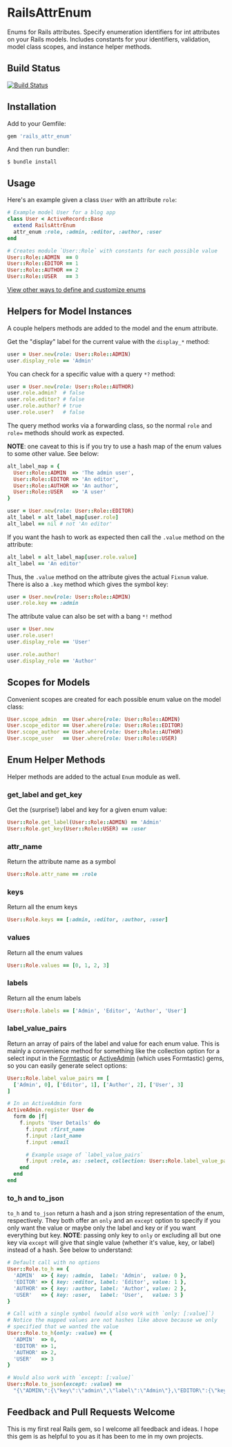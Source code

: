 # RailsAttrEnum

Enums for Rails attributes. Specify enumeration identifiers for int attributes
on your Rails models. Includes constants for your identifiers, validation,
model class scopes, and instance helper methods.

## Build Status
[![Build Status](https://travis-ci.org/jfairbank/rails_attr_enum.png?branch=master)](https://travis-ci.org/jfairbank/rails_attr_enum)

## Installation
Add to your Gemfile:

```ruby
gem 'rails_attr_enum'
```

And then run bundler:

    $ bundle install

## Usage

Here's an example given a class `User` with an attribute `role`:

```ruby
# Example model User for a blog app
class User < ActiveRecord::Base
  extend RailsAttrEnum
  attr_enum :role, :admin, :editor, :author, :user
end

# Creates module `User::Role` with constants for each possible value
User::Role::ADMIN  == 0
User::Role::EDITOR == 1
User::Role::AUTHOR == 2
User::Role::USER   == 3
```

[View other ways to define and customize enums](https://github.com/jfairbank/rails_attr_enum/wiki/Adding-an-Enum-to-a-Model)

## Helpers for Model Instances

A couple helpers methods are added to the model and the enum attribute.

Get the "display" label for the current value with the `display_*` method:

```ruby
user = User.new(role: User::Role::ADMIN)
user.display_role == 'Admin'
```

You can check for a specific value with a query `*?` method:

```ruby
user = User.new(role: User::Role::AUTHOR)
user.role.admin?  # false
user.role.editor? # false
user.role.author? # true
user.role.user?   # false
```

The query method works via a forwarding class, so the normal `role` and `role=`
methods should work as expected.

**NOTE**: one caveat to this is if you try to use
a hash map of the enum values to some other value. See below:

```ruby
alt_label_map = {
  User::Role::ADMIN  => 'The admin user',
  User::Role::EDITOR => 'An editor',
  User::Role::AUTHOR => 'An author',
  User::Role::USER   => 'A user'
}

user = User.new(role: User::Role::EDITOR)
alt_label = alt_label_map[user.role]
alt_label == nil # not 'An editor'
```

If you want the hash to work as expected then call the `.value` method on the
attribute:

```ruby
alt_label = alt_label_map[user.role.value]
alt_label == 'An editor'
```

Thus, the `.value` method on the attribute gives the actual `Fixnum` value.
There is also a `.key` method which gives the symbol key:

```ruby
user = User.new(role: User::Role::ADMIN)
user.role.key == :admin
```

The attribute value can also be set with a bang `*!` method

```ruby
user = User.new
user.role.user!
user.display_role == 'User'

user.role.author!
user.display_role == 'Author'
```

## Scopes for Models

Convenient scopes are created for each possible enum value on the model class:

```ruby
User.scope_admin  == User.where(role: User::Role::ADMIN)
User.scope_editor == User.where(role: User::Role::EDITOR)
User.scope_author == User.where(role: User::Role::AUTHOR)
User.scope_user   == User.where(role: User::Role::USER)
```

## Enum Helper Methods

Helper methods are added to the actual `Enum` module as well.

### get_label and get_key
Get the (surprise!) label and key for a given enum
value:

```ruby
User::Role.get_label(User::Role::ADMIN) == 'Admin'
User::Role.get_key(User::Role::USER) == :user
```

### attr_name
Return the attribute name as a symbol

```ruby
User::Role.attr_name == :role
```

### keys
Return all the enum keys

```ruby
User::Role.keys == [:admin, :editor, :author, :user]
```

### values
Return all the enum values

```ruby
User::Role.values == [0, 1, 2, 3]
```

### labels
Return all the enum labels

```ruby
User::Role.labels == ['Admin', 'Editor', 'Author', 'User']
```

### label_value_pairs
Return an array of pairs of the label and value for each
enum value. This is mainly a convenience method for something like the
collection option for a select input in the
[Formtastic](https://github.com/justinfrench/formtastic) or
[ActiveAdmin](https://github.com/gregbell/active_admin) (which uses Formtastic)
gems, so you can easily generate select options:

```ruby
User::Role.label_value_pairs == [
  ['Admin', 0], ['Editor', 1], ['Author', 2], ['User', 3]
]

# In an ActiveAdmin form
ActiveAdmin.register User do
  form do |f|
    f.inputs 'User Details' do
      f.input :first_name
      f.input :last_name
      f.input :email

      # Example usage of `label_value_pairs`
      f.input :role, as: :select, collection: User::Role.label_value_pairs
    end
  end
end
```

### to_h and to_json
`to_h` and `to_json` return a hash and a json string representation of the enum,
respectively. They both offer an `only` and an `except` option to specify if
you only want the value or maybe only the label and key or if you want
everything but key. **NOTE**:  passing only key to `only` or excluding all but
one key via `except` will give that single value (whether it's value, key, or
label) instead of a hash. See below to understand:

```ruby
# Default call with no options
User::Role.to_h == {
  'ADMIN'  => { key: :admin,  label: 'Admin',  value: 0 },
  'EDITOR' => { key: :editor, label: 'Editor', value: 1 },
  'AUTHOR' => { key: :author, label: 'Author', value: 2 },
  'USER'   => { key: :user,   label: 'User',   value: 3 }
}

# Call with a single symbol (would also work with `only: [:value]`)
# Notice the mapped values are not hashes like above because we only
# specified that we wanted the value
User::Role.to_h(only: :value) == {
  'ADMIN'  => 0,
  'EDITOR' => 1,
  'AUTHOR' => 2,
  'USER'   => 3
}

# Would also work with `except: [:value]`
User::Role.to_json(except: :value) ==
  "{\"ADMIN\":{\"key\":\"admin\",\"label\":\"Admin\"},\"EDITOR\":{\"key\":\"editor\",\"label\":\"Editor\"},\"AUTHOR\":{\"key\":\"author\",\"label\":\"Author\"},\"USER\":{\"key\":\"user\",\"label\":\"User\"}}"
```

## Feedback and Pull Requests Welcome
This is my first real Rails gem, so I welcome all feedback and ideas. I hope this gem is as helpful to you as it has been to me in my own projects.
